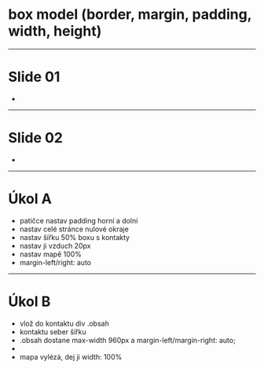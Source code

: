 <!-- .slide: data-state="c-slide-inter" -->

# box model (border, margin, padding, width, height)

---

# Slide 01

>>>
*

---

# Slide 02

>>>
*

---

<!-- .slide: data-state="c-slide-task" -->

# Úkol A

* patičce nastav padding horní a dolní
* nastav celé stránce nulové okraje
* nastav šířku 50% boxu s kontakty
* nastav ji vzduch 20px
* nastav mapě 100%
* margin-left/right: auto

---

<!-- .slide: data-state="c-slide-task" -->

# Úkol B
 
* vlož do kontaktu div .obsah
* kontaktu seber šířku
* .obsah dostane max-width 960px a margin-left/margin-right: auto;
* 
* mapa vylézá, dej ji width: 100% 
